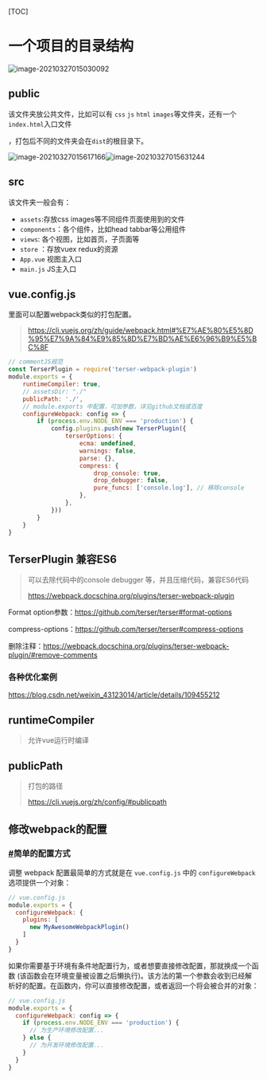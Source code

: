 [TOC]



# 一个项目的目录结构

![image-20210327015030092](https://i.loli.net/2021/03/27/2L6HG5zjoScuDhd.png)

## public

该文件夹放公共文件，比如可以有 `css` `js` `html` `images`等文件夹，还有一个`index.html`入口文件

，打包后不同的文件夹会在`dist`的根目录下。

![image-20210327015617166](https://i.loli.net/2021/03/27/QtWbjocT1SvUaLB.png)![image-20210327015631244](https://i.loli.net/2021/03/27/lha3N1kZsyABTOE.png)

## src

该文件夹一般会有：

- `assets`:存放css images等不同组件页面使用到的文件
- `components`：各个组件，比如head tabbar等公用组件
- `views`: 各个视图，比如首页，子页面等
- `store` ：存放vuex redux的资源
- `App.vue` 视图主入口
- `main.js` JS主入口

## vue.config.js

里面可以配置webpack类似的打包配置。

> https://cli.vuejs.org/zh/guide/webpack.html#%E7%AE%80%E5%8D%95%E7%9A%84%E9%85%8D%E7%BD%AE%E6%96%B9%E5%BC%8F

```js
// commentJS规范
const TerserPlugin = require('terser-webpack-plugin')
module.exports = {
    runtimeCompiler: true,
    // assetsDir: "./"
    publicPath: './',
    // module.exports 中配置，可加参数，详见github文档或百度
    configureWebpack: config => {
        if (process.env.NODE_ENV === 'production') {
            config.plugins.push(new TerserPlugin({
                terserOptions: {
                    ecma: undefined,
                    warnings: false,
                    parse: {},
                    compress: {
                        drop_console: true,
                        drop_debugger: false,
                        pure_funcs: ['console.log'], // 移除console
                    },
                },
            }))
        }
    }
}
```

## TerserPlugin 兼容ES6

> 可以去除代码中的console debugger 等，并且压缩代码，兼容ES6代码
>
> https://webpack.docschina.org/plugins/terser-webpack-plugin

Format option参数：https://github.com/terser/terser#format-options

compress-options：https://github.com/terser/terser#compress-options

删除注释：https://webpack.docschina.org/plugins/terser-webpack-plugin/#remove-comments



### 各种优化案例

https://blog.csdn.net/weixin_43123014/article/details/109455212

## runtimeCompiler

> 允许vue运行时编译

## publicPath

> 打包的路径
>
> https://cli.vuejs.org/zh/config/#publicpath

## 修改webpack的配置

### [#](https://cli.vuejs.org/zh/guide/webpack.html#简单的配置方式)简单的配置方式

调整 webpack 配置最简单的方式就是在 `vue.config.js` 中的 `configureWebpack` 选项提供一个对象：

```js
// vue.config.js
module.exports = {
  configureWebpack: {
    plugins: [
      new MyAwesomeWebpackPlugin()
    ]
  }
}
```

如果你需要基于环境有条件地配置行为，或者想要直接修改配置，那就换成一个函数 (该函数会在环境变量被设置之后懒执行)。该方法的第一个参数会收到已经解析好的配置。在函数内，你可以直接修改配置，或者返回一个将会被合并的对象：

```js
// vue.config.js
module.exports = {
  configureWebpack: config => {
    if (process.env.NODE_ENV === 'production') {
      // 为生产环境修改配置...
    } else {
      // 为开发环境修改配置...
    }
  }
}
```

